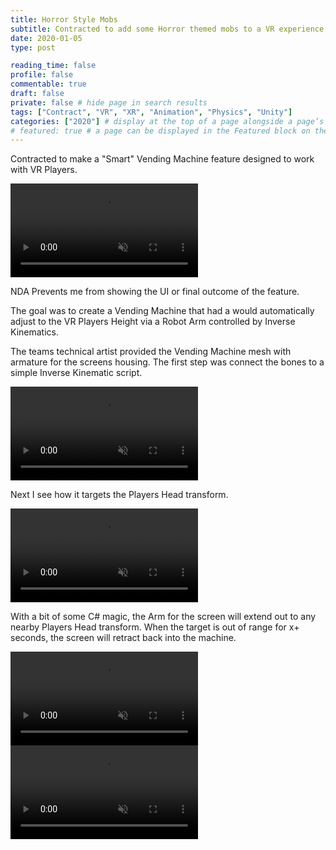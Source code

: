 ```yaml
---
title: Horror Style Mobs
subtitle: Contracted to add some Horror themed mobs to a VR experience
date: 2020-01-05
type: post

reading_time: false
profile: false
commentable: true
draft: false
private: false # hide page in search results
tags: ["Contract", "VR", "XR", "Animation", "Physics", "Unity"]
categories: ["2020"] # display at the top of a page alongside a page’s metadata
# featured: true # a page can be displayed in the Featured block on the homepage. This is useful for sticky, announcement blog posts or selected publications etc.
---
```

<p>Contracted to make a "Smart" Vending Machine feature designed to work with VR Players.</p>

<div class="video_thing">
    <video muted autoplay="" name="media" loop=""><source src="https://raw.githack.com/Denchyaknow/GitSite_Dencho/Develop/assets/media/projects/SmartVendingMachine/XRLog_2021_671.webm" type="video/mp4"></video>
</div>

<!--more-->

<p>NDA Prevents me from showing the UI or final outcome of the feature.</p>

<p>The goal was to create a Vending Machine that had a would automatically adjust to the VR Players Height via a Robot Arm controlled by Inverse Kinematics.</p>

<p>The teams technical artist provided the Vending Machine mesh with armature for the screens housing. The first step was connect the bones to a simple Inverse Kinematic script.</p>

<div class="video_thing">
    <video muted autoplay="" name="media" loop=""><source src="https://raw.githack.com/Denchyaknow/GitSite_Dencho/Develop/assets/media/projects/SmartVendingMachine/XRLog_2021_657.webm" type="video/mp4"></video>
</div>

<p>Next I see how it targets the Players Head transform.</p>

<div class="video_thing">
    <video muted autoplay="" name="media" loop=""><source src="https://raw.githack.com/Denchyaknow/GitSite_Dencho/Develop/assets/media/projects/SmartVendingMachine/XRLog_2021_664.webm" type="video/mp4"></video>
</div>

<p>With a bit of some C# magic, the Arm for the screen will extend out to any nearby Players Head transform. When the target is out of range for x+ seconds, the screen will retract back into the machine.</p>

<div class="video_thing">
    <video muted autoplay="" name="media" loop=""><source src="https://raw.githack.com/Denchyaknow/GitSite_Dencho/Develop/assets/media/projects/SmartVendingMachine/XRLog_2021_671.webm" type="video/mp4"></video>
</div>


<div class="video_thing">
    <video muted autoplay="" name="media" loop=""><source src="https://raw.githack.com/Denchyaknow/GitSite_Dencho/Develop/assets/media/projects/SmartVendingMachine/XRLog_2021_673.webm" type="video/mp4"></video>
</div>

